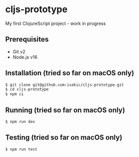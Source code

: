 # cljs-prototype
My first ClojureScript project - work in progress

## Prerequisites
- Git v2
- Node.js v16

## Installation (tried so far on macOS only)
```bash
$ git clone git@github.com:isakic/cljs-prototype.git
$ cd cljs-prototype
$ npm ci
```

## Running (tried so far on macOS only)
```bash
$ npm run dev
```

## Testing (tried so far on macOS only)
```bash
$ npm run test
```
